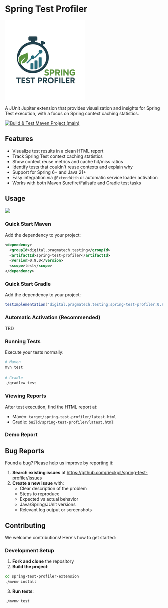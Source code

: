 # Spring Test Profiler

![](docs/resources/spring-test-profiler-logo-three-256x256.png)

A JUnit Jupiter extension that provides visualization and insights for Spring Test execution, with a focus on Spring context caching statistics.


[![Build & Test Maven Project (main)](https://github.com/PragmaTech-GmbH/spring-test-profiler/workflows/CI/badge.svg)](https://github.com/PragmaTech-GmbH/spring-test-profiler/actions/workflows/ci.yml?query=branch%3Amain)

## Features

- Visualize test results in a clean HTML report
- Track Spring Test context caching statistics
- Show context reuse metrics and cache hit/miss ratios
- Identify tests that couldn't reuse contexts and explain why
- Support for Spring 6+ and Java 21+
- Easy integration via `@ExtendWith` or automatic service loader activation
- Works with both Maven Surefire/Failsafe and Gradle test tasks

## Usage

[![](https://img.shields.io/badge/Latest%20Version-0.9.0-orange)](/spring-test-profiler-extension/pom.xml)

### Quick Start Maven

Add the dependency to your project:

```xml
<dependency>
  <groupId>digital.pragmatech.testing</groupId>
  <artifactId>spring-test-profiler</artifactId>
  <version>0.9.0</version>
  <scope>test</scope>
</dependency>
```


### Quick Start Gradle

Add the dependency to your project:

```groovy
testImplementation('digital.pragmatech.testing:spring-test-profiler:0.9.0')
```


### Automatic Activation (Recommended)

TBD

### Running Tests

Execute your tests normally:

```bash
# Maven
mvn test

# Gradle
./gradlew test
```

### Viewing Reports

After test execution, find the HTML report at:
- Maven: `target/spring-test-profiler/latest.html`
- Gradle: `build/spring-test-profiler/latest.html`

### Demo Report


## Bug Reports

Found a bug? Please help us improve by reporting it:

1. **Search existing issues** at https://github.com/rieckpil/spring-test-profiler/issues
2. **Create a new issue** with:
   - Clear description of the problem
   - Steps to reproduce
   - Expected vs actual behavior
   - Java/Spring/JUnit versions
   - Relevant log output or screenshots

## Contributing

We welcome contributions! Here's how to get started:

### Development Setup

1. **Fork and clone** the repository
2. **Build the project**:

```bash
cd spring-test-profiler-extension
./mvnw install
```

3. **Run tests**:

```bash
./mvnw test
```
